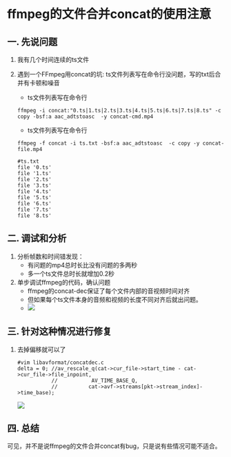 # ffmpeg的文件合并concat的使用注意

## 一. 先说问题
1. 我有几个时间连续的ts文件
2. 遇到一个FFmpeg用concat的坑: ts文件列表写在命令行没问题，写的txt后合并有卡顿和噪音
    - ts文件列表写在命令行
   ```
   ffmpeg -i concat:"0.ts|1.ts|2.ts|3.ts|4.ts|5.ts|6.ts|7.ts|8.ts" -c copy -bsf:a aac_adtstoasc  -y concat-cmd.mp4
   ```
   
    - ts文件列表写在命令行
    ```
    ffmpeg -f concat -i ts.txt -bsf:a aac_adtstoasc  -c copy -y concat-file.mp4 
    
    #ts.txt
    file '0.ts'
    file '1.ts'
    file '2.ts'
    file '3.ts'
    file '4.ts'
    file '5.ts'
    file '6.ts'
    file '7.ts'
    file '8.ts'
   ```

## 二. 调试和分析
1. 分析帧数和时间错发现：
    - 有问题的mp4总时长比没有问题的多两秒
    - 多一个ts文件总时长就增加0.2秒
2. 单步调试ffmpeg的代码，确认问题
   - ffmpeg的concat-dec保证了每个文件内部的音视频时间对齐
   - 但如果每个ts文件本身的音频和视频的长度不同对齐后就出问题。
   - ![](.images/a5c6a534.png)


## 三. 针对这种情况进行修复
1.  去掉偏移就可以了
    ```
    #vim libavformat/concatdec.c
    delta = 0; //av_rescale_q(cat->cur_file->start_time - cat->cur_file->file_inpoint,
               //           AV_TIME_BASE_Q,
               //          cat->avf->streams[pkt->stream_index]->time_base);
    
    ```
    ![](.images/881dd758.png)
## 四. 总结
可见，并不是说ffmpeg的文件合并concat有bug，只是说有些情况可能不适合。
